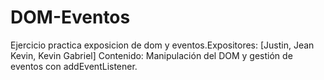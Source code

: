 # DOM-Eventos
Ejercicio practica exposicion de dom y eventos.Expositores: [Justin, Jean Kevin, Kevin Gabriel]  Contenido: Manipulación del DOM y gestión de eventos con addEventListener.
